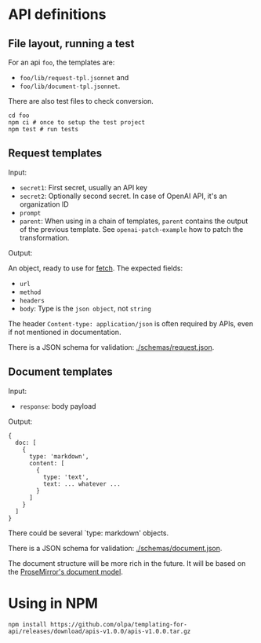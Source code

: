 # API definitions

## File layout, running a test

For an api `foo`, the templates are:

- `foo/lib/request-tpl.jsonnet` and
- `foo/lib/document-tpl.jsonnet`.

There are also test files to check conversion.

```
cd foo
npm ci # once to setup the test project
npm test # run tests
```

## Request templates

Input:

- `secret1`: First secret, usually an API key
- `secret2`: Optionally second secret. In case of OpenAI API, it's an organization ID
- `prompt`
- `parent`: When using in a chain of templates, `parent` contains the output of the previous template. See `openai-patch-example` how to patch the transformation.

Output:

An object, ready to use for [fetch](https://developer.mozilla.org/en-US/docs/Web/API/fetch). The expected fields:

- `url`
- `method`
- `headers`
- `body`: Type is the `json object`, not `string`

The header `Content-type: application/json` is often required by APIs, even if not mentioned in documentation.

There is a JSON schema for validation: [./schemas/request.json](./schemas/request.json).

## Document templates

Input:

- `response`: body payload

Output:

```
{
  doc: [
    {
      type: 'markdown',
      content: [
        {
          type: 'text',
          text: ... whatever ...
        }
      ]
    }
  ]
}
```

There could be several `type: markdown' objects.

There is a JSON schema for validation: [./schemas/document.json](./schemas/document.json).

The document structure will be more rich in the future. It will be based on the [ProseMirror's document model](https://prosemirror.net/docs/guide/#doc).

# Using in NPM

```
npm install https://github.com/olpa/templating-for-api/releases/download/apis-v1.0.0/apis-v1.0.0.tar.gz
```
